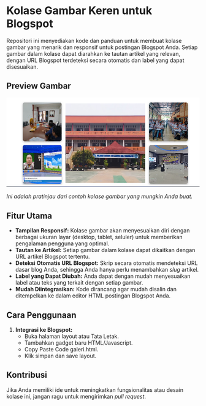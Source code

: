 # Kolase Gambar Keren untuk Blogspot

Repositori ini menyediakan kode dan panduan untuk membuat kolase gambar yang menarik dan responsif untuk postingan Blogspot Anda. Setiap gambar dalam kolase dapat diarahkan ke tautan artikel yang relevan, dengan URL Blogspot terdeteksi secara otomatis dan label yang dapat disesuaikan.

## Preview Gambar

![Tampilan Kolase Gambar](https://github.com/YusupMC/Kolase-Gambar-Keren-di-Blogspot/blob/main/galeri.png)

*Ini adalah pratinjau dari contoh kolase gambar yang mungkin Anda buat.*

## Fitur Utama

* **Tampilan Responsif:** Kolase gambar akan menyesuaikan diri dengan berbagai ukuran layar (desktop, tablet, seluler) untuk memberikan pengalaman pengguna yang optimal.
* **Tautan ke Artikel:** Setiap gambar dalam kolase dapat dikaitkan dengan URL artikel Blogspot tertentu.
* **Deteksi Otomatis URL Blogspot:** Skrip secara otomatis mendeteksi URL dasar blog Anda, sehingga Anda hanya perlu menambahkan *slug* artikel.
* **Label yang Dapat Diubah:** Anda dapat dengan mudah menyesuaikan label atau teks yang terkait dengan setiap gambar.
* **Mudah Diintegrasikan:** Kode dirancang agar mudah disalin dan ditempelkan ke dalam editor HTML postingan Blogspot Anda.

## Cara Penggunaan

1. **Integrasi ke Blogspot:**
    * Buka halaman layout atau Tata Letak.
    * Tambahkan gadget baru HTML/Javascript.
    * Copy Paste Code galeri.html.
    * Klik simpan dan save layout.

## Kontribusi

Jika Anda memiliki ide untuk meningkatkan fungsionalitas atau desain kolase ini, jangan ragu untuk mengirimkan *pull request*.
